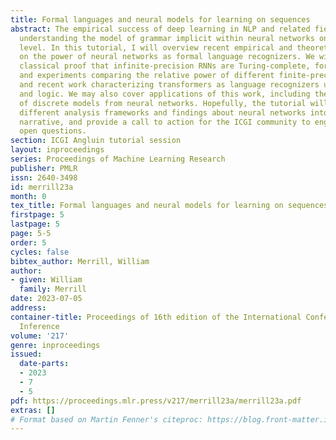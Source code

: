 ```yaml
---
title: Formal languages and neural models for learning on sequences
abstract: The empirical success of deep learning in NLP and related fields motivates
  understanding the model of grammar implicit within neural networks on a theoretical
  level. In this tutorial, I will overview recent empirical and theoretical insights
  on the power of neural networks as formal language recognizers. We will cover the
  classical proof that infinite-precision RNNs are Turing-complete, formal analysis
  and experiments comparing the relative power of different finite-precision RNN architectures,
  and recent work characterizing transformers as language recognizers using circuits
  and logic. We may also cover applications of this work, including the extraction
  of discrete models from neural networks. Hopefully, the tutorial will synthesize
  different analysis frameworks and findings about neural networks into a coherent
  narrative, and provide a call to action for the ICGI community to engage with exciting
  open questions.
section: ICGI Angluin tutorial session
layout: inproceedings
series: Proceedings of Machine Learning Research
publisher: PMLR
issn: 2640-3498
id: merrill23a
month: 0
tex_title: Formal languages and neural models for learning on sequences
firstpage: 5
lastpage: 5
page: 5-5
order: 5
cycles: false
bibtex_author: Merrill, William
author:
- given: William
  family: Merrill
date: 2023-07-05
address:
container-title: Proceedings of 16th edition of the International Conference on Grammatical
  Inference
volume: '217'
genre: inproceedings
issued:
  date-parts:
  - 2023
  - 7
  - 5
pdf: https://proceedings.mlr.press/v217/merrill23a/merrill23a.pdf
extras: []
# Format based on Martin Fenner's citeproc: https://blog.front-matter.io/posts/citeproc-yaml-for-bibliographies/
---
```

